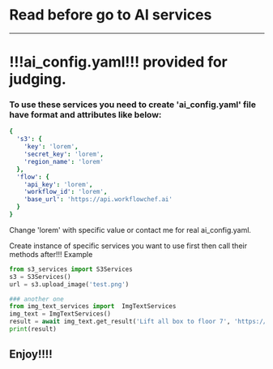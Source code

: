 # Read before go to AI services 
-----
# !!!ai_config.yaml!!! provided for judging.

### To use these services you need to create 'ai_config.yaml' file have format and attributes like below: 
```YAML
{
  's3': {
    'key': 'lorem',
    'secret_key': 'lorem',
    'region_name': 'lorem' 
  },
  'flow': {
    'api_key': 'lorem',
    'workflow_id': 'lorem',
    'base_url': 'https://api.workflowchef.ai'
  }
}
```
Change 'lorem' with specific value or contact me for real ai_config.yaml.

Create instance of specific services you want to use first then call their methods after!!!
Example
```python
from s3_services import S3Services
s3 = S3Services()
url = s3.upload_image('test.png')

### another one 
from img_text_services import  ImgTextServices
img_text = ImgTextServices()
result = await img_text.get_result('Lift all box to floor 7', 'https://keeper-storage.s3.ap-southeast-1.amazonaws.com/img/test.png', mode='init')
print(result)
```
## Enjoy!!!!

